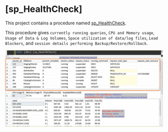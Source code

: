 # [sp_HealthCheck]

This project contains a procedure named [sp_HealthCheck](sp_HealthCheck.sql). 

This procedure gives `currently running queries`, `CPU and Memory usage`, `Usage of Data & Log Volumes`, `Space utilization of data/log files`, `Lead Blockers`, and `session details performing Backup/Restore/Rollback`.

![](sp_HealthCheck/sp_HealthCheck.gif)
